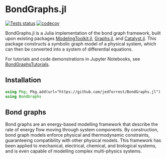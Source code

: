 # BondGraphs.jl

[![Tests status](https://ci.appveyor.com/api/projects/status/github/jedforrest/bondgraphs?svg=true)](https://ci.appveyor.com/project/jedforrest/bondgraphs)
[![codecov](https://codecov.io/gh/jedforrest/BondGraphs/branch/master/graph/badge.svg)](https://codecov.io/gh/jedforrest/BondGraphs)

BondGraphs.jl is a Julia implementation of the bond graph framework, built upon existing packages [ModelingToolkit.jl](https://github.com/SciML/ModelingToolkit.jl), [Graphs.jl](https://github.com/JuliaGraphs/Graphs.jl), and [Catalyst.jl](https://github.com/SciML/Catalyst.jl). This package constructs a symbolic graph model of a physical system, which can then be converted into a system of differential equations.

For tutorials and code demonstrations in Jupyter Notebooks, see [BondGraphsTutorials](https://github.com/jedforrest/BondGraphsTutorials).

## Installation
```julia
using Pkg; Pkg.add(url="https://github.com/jedforrest/BondGraphs.jl")
using BondGraphs
```

## Bond graphs
Bond graphs are an energy-based modelling framework that describe the rate of energy flow moving through system components. By construction, bond graph models enforce physical and thermodynamic constraints, guaranteeing compatibility with other physical models. This framework has been applied to mechanical, electrical, chemical, and biological systems, and is even capable of modelling complex multi-physics systems.




